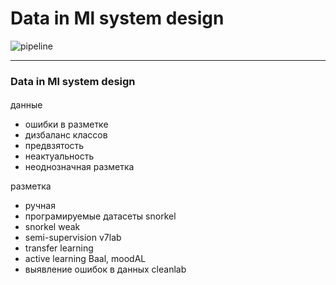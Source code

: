 # Data in Ml system design

![pipeline](/contents/posts/sys_design/ml_sys_design/factorio.gif)

____________
###  Data in Ml system design
#### 
данные 
- ошибки в разметке 
- дизбаланс классов
- предвзятость
- неактуальность
- неоднозначная разметка 


разметка 
- ручная 
- програмируемые датасеты snorkel
- snorkel weak
- semi-supervision v7lab
- transfer learning
- active learning Baal, moodAL
- выявление ошибок в данных cleanlab
